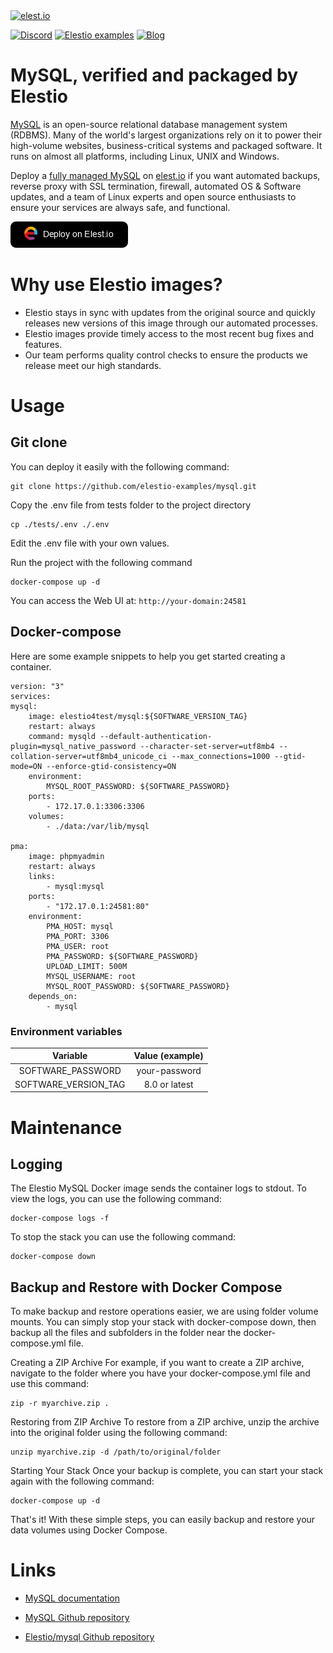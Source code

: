 <a href="https://elest.io">
  <img src="https://elest.io/images/elestio.svg" alt="elest.io" width="150" height="75">
</a>

[![Discord](https://img.shields.io/static/v1.svg?logo=discord&color=f78A38&labelColor=083468&logoColor=ffffff&style=for-the-badge&label=Discord&message=community)](https://discord.gg/4T4JGaMYrD "Get instant assistance and engage in live discussions with both the community and team through our chat feature.")
[![Elestio examples](https://img.shields.io/static/v1.svg?logo=github&color=f78A38&labelColor=083468&logoColor=ffffff&style=for-the-badge&label=github&message=open%20source)](https://github.com/elestio-examples "Access the source code for all our repositories by viewing them.")
[![Blog](https://img.shields.io/static/v1.svg?color=f78A38&labelColor=083468&logoColor=ffffff&style=for-the-badge&label=elest.io&message=Blog)](https://blog.elest.io "Latest news about elestio, open source software, and DevOps techniques.")

# MySQL, verified and packaged by Elestio

[MySQL](https://www.mysql.com/) is an open-source relational database management system (RDBMS). Many of the world's largest organizations rely on it to power their high-volume websites, business-critical systems and packaged software. It runs on almost all platforms, including Linux, UNIX and Windows.

Deploy a <a target="_blank" href="https://elest.io/open-source/mysql">fully managed MySQL</a> on <a target="_blank" href="https://elest.io/">elest.io</a> if you want automated backups, reverse proxy with SSL termination, firewall, automated OS & Software updates, and a team of Linux experts and open source enthusiasts to ensure your services are always safe, and functional.

[![deploy](https://github.com/elestio-examples/mysql/raw/main/deploy-on-elestio.png)](https://dash.elest.io/deploy?source=cicd&social=dockerCompose&url=https://github.com/elestio-examples/mysql)

# Why use Elestio images?

- Elestio stays in sync with updates from the original source and quickly releases new versions of this image through our automated processes.
- Elestio images provide timely access to the most recent bug fixes and features.
- Our team performs quality control checks to ensure the products we release meet our high standards.

# Usage

## Git clone

You can deploy it easily with the following command:

    git clone https://github.com/elestio-examples/mysql.git

Copy the .env file from tests folder to the project directory

    cp ./tests/.env ./.env

Edit the .env file with your own values.

Run the project with the following command

    docker-compose up -d

You can access the Web UI at: `http://your-domain:24581`

## Docker-compose

Here are some example snippets to help you get started creating a container.

    version: "3"
    services:
    mysql:
        image: elestio4test/mysql:${SOFTWARE_VERSION_TAG}
        restart: always
        command: mysqld --default-authentication-plugin=mysql_native_password --character-set-server=utf8mb4 --collation-server=utf8mb4_unicode_ci --max_connections=1000 --gtid-mode=ON --enforce-gtid-consistency=ON
        environment:
            MYSQL_ROOT_PASSWORD: ${SOFTWARE_PASSWORD}
        ports:
            - 172.17.0.1:3306:3306
        volumes:
            - ./data:/var/lib/mysql

    pma:
        image: phpmyadmin
        restart: always
        links:
            - mysql:mysql
        ports:
            - "172.17.0.1:24581:80"
        environment:
            PMA_HOST: mysql
            PMA_PORT: 3306
            PMA_USER: root
            PMA_PASSWORD: ${SOFTWARE_PASSWORD}
            UPLOAD_LIMIT: 500M
            MYSQL_USERNAME: root
            MYSQL_ROOT_PASSWORD: ${SOFTWARE_PASSWORD}
        depends_on:
            - mysql

### Environment variables

|       Variable       | Value (example) |
| :------------------: | :-------------: |
|  SOFTWARE_PASSWORD   |  your-password  |
| SOFTWARE_VERSION_TAG |  8.0 or latest  |

# Maintenance

## Logging

The Elestio MySQL Docker image sends the container logs to stdout. To view the logs, you can use the following command:

    docker-compose logs -f

To stop the stack you can use the following command:

    docker-compose down

## Backup and Restore with Docker Compose

To make backup and restore operations easier, we are using folder volume mounts. You can simply stop your stack with docker-compose down, then backup all the files and subfolders in the folder near the docker-compose.yml file.

Creating a ZIP Archive
For example, if you want to create a ZIP archive, navigate to the folder where you have your docker-compose.yml file and use this command:

    zip -r myarchive.zip .

Restoring from ZIP Archive
To restore from a ZIP archive, unzip the archive into the original folder using the following command:

    unzip myarchive.zip -d /path/to/original/folder

Starting Your Stack
Once your backup is complete, you can start your stack again with the following command:

    docker-compose up -d

That's it! With these simple steps, you can easily backup and restore your data volumes using Docker Compose.

# Links

- <a target="_blank" href="https://dev.mysql.com/doc/">MySQL documentation</a>

- <a target="_blank" href="https://github.com/docker-library/mysql">MySQL Github repository</a>

- <a target="_blank" href="https://github.com/elestio-examples/mysql">Elestio/mysql Github repository</a>

